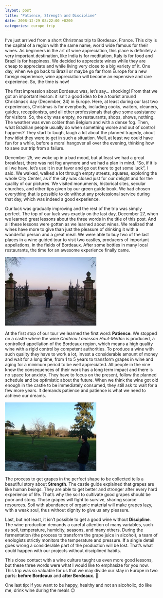 ```yaml
---
layout: post
title: "Patience, Strength and Discipline"
date: 2008-12-29 08:22:00 +0200
categories: europe trip
---
```


I’ve just arrived from a short Christmas trip to Bordeaux, France. This city is the capital of a region with the same name, world wide famous for their wines. As beginners in the art of wine appreciation, this place is definitely a very important destination, like India is for meditation, Italy is for food and Brazil is for happiness. We decided to appreciate wines while they are cheap to appreciate and while living very close to a big variety of it. One day, when we go back to Brazil or maybe go far from Europe for a new foreign experience, wine appreciation will become an expensive and rare experience. So, the time is now!

The first impression about Bordeaux was, let’s say… shocking! From that we got an important lesson: it isn’t a good idea to be a tourist around Christmas’s day (December, 24) in Europe. Here, at least during our last two experiences, Christmas is for everybody, including cooks, waiters, cleaners, guides, receptionists, and all other professionals that give some assistance for visitors. So, the city was empty, no restaurants, shops, shows, nothing. The weather was even colder than Belgium and with a dense fog. Then, what Brazilian people usually do when something worse and out of control happens? They start to laugh, laugh a lot about the planned tragedy, about how idiot they were to get in such a situation. Well, at least we could have fun for a while, before a moral hangover all over the evening, thinking how to save our trip from a failure.

December 25, we woke up in a bad mood, but at least we had a great breakfast, there was not fog anymore and we had a plan in mind. “So, if it is all we have, let’s use it in our favor and go out there to get some luck”, I said. We walked, walked a lot through empty streets, squares, exploring the whole City Center, as if the city was closed just for our delight and for the quality of our pictures. We visited monuments, historical sites, secular churches, and other tips given by our green guide book. We had chosen everything that is possible to do without any professional service during that day, which was indeed a good experience.

Our luck was gradually improving and the rest of the trip was simply perfect. The top of our luck was exactly on the last day, December 27, when we learned great lessons about the three words in the title of this post. And all these lessons were gotten as we learned about wines. We realized that wines have more to give than just the pleasure of drinking it with a wonderful person and a great meal. We were able to buy two of the last places in a wine guided tour to visit two castles, producers of important appellations, in the fields of Bordeaux. After some bottles in many local restaurants, the time for an awesome experience finally came.

![DSC01071-300x225.jpg](/images/posts/DSC01071-300x225.jpg)

At the first stop of our tour we learned the first word: **Patience**. We stopped on a castle where the wine <span style="font-style:italic;">Chateau Lanessan Haut-Médoc</span> is produced, a controlled appellation of the Bordeaux region, which means a high quality wine with a rigid control by competent authorities. To produce a wine with such quality they have to work a lot, invest a considerable amount of money and wait for a long time, from 1 to 5 years to transform grapes in wine and aging for a minimum period to be well appreciated. All people in the vine know the consequences of their work has a long term impact and there is no space for anxiety. They have to focus on the present, follow the planned schedule and be optimistic about the future. When we think the wine got old enough in the castle to be immediately consumed, they still ask to wait for a few more years. It demands patience and patience is what we need to achieve our dreams.

![DSC01047-300x225.jpg](/images/posts/DSC01047-300x225.jpg)

The process to get grapes in the perfect shape to be collected tells a beautiful story about **Strength**. The castle guide explained that grapes are like human beings. They are able to get better and stronger after every hard experience of life. That’s why the soil to cultivate good grapes should be poor and stony. Those grapes will fight to survive, sharing scarce resources. Soil with abundance of organic material will make grapes lazy, with a weak soul, thus without dignity to give us any pleasure.

Last, but not least, it isn’t possible to get a good wine without **Discipline**. The wine production demands a careful attention of many variables, such as soil, temperature, humidity, seasons, and many others. During the fermentation (the process to transform the grape juice in alcohol), a team of enologists strictly monitors the temperature and pressure. If a single detail goes wrong a considerable part of the production will be lost. That’s what could happen with our projects without disciplined habits.

This close contact with a wine culture taught us even more good lessons, but these three words were what I would like to emphasize for you now. This trip was so valuable for us that we may divide our stay in Europe in two parts: **before Bordeaux** and **after Bordeaux**. 🙂

One last tip: If you want to be happy, healthy and not an alcoholic, do like me, drink wine during the meals 😉
